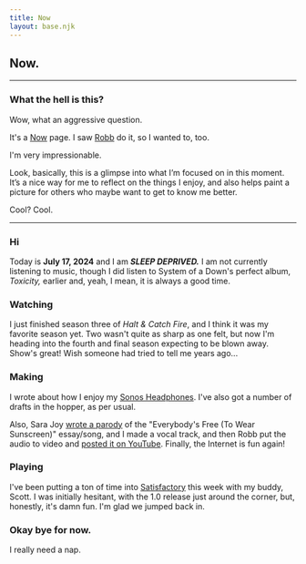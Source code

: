 ```yaml
---
title: Now
layout: base.njk
---
```


## Now.
---

### What the hell is this?
Wow, what an aggressive question.

It's a [Now](https://nownownow.com/about) page. I saw [Robb](https://rknight.me/now/) do it, so I wanted to, too.

I'm very impressionable.

Look, basically, this is a glimpse into what I’m focused on in this moment. It’s a nice way for me to reflect on the things I enjoy, and also helps paint a picture for others who maybe want to get to know me better.

Cool? Cool.

---


### Hi

Today is **July 17, 2024** and I am ***SLEEP DEPRIVED.*** I am not currently listening to music, though I did listen to System of a Down's perfect album, *Toxicity,* earlier and, yeah, I mean, it is always a good time.

### Watching

I just finished season three of *Halt & Catch Fire*, and I think it was my favorite season yet. Two wasn't quite as sharp as one felt, but now I'm heading into the fourth and final season expecting to be blown away. Show's great! Wish someone had tried to tell me years ago...

### Making

I wrote about how I enjoy my [Sonos Headphones](https://gkeenan.co/avgb/uh-oh-i-think-i-really-like-the-sonos-ace-headphones/). I've also got a number of drafts in the hopper, as per usual.

Also, Sara Joy [wrote a parody](https://sarajoy.dev/blog/write-websites/) of the "Everybody's Free (To Wear Sunscreen)" essay/song, and I made a vocal track, and then Robb put the audio to video and [posted it on YouTube](https://www.youtube.com/watch?v=v5UsuZ4DS_Q). Finally, the Internet is fun again!

### Playing

I've been putting a ton of time into [Satisfactory](https://store.steampowered.com/app/526870/Satisfactory/) this week with my buddy, Scott. I was initially hesitant, with the 1.0 release just around the corner, but, honestly, it's damn fun. I'm glad we jumped back in.

### Okay bye for now.

I really need a nap.


